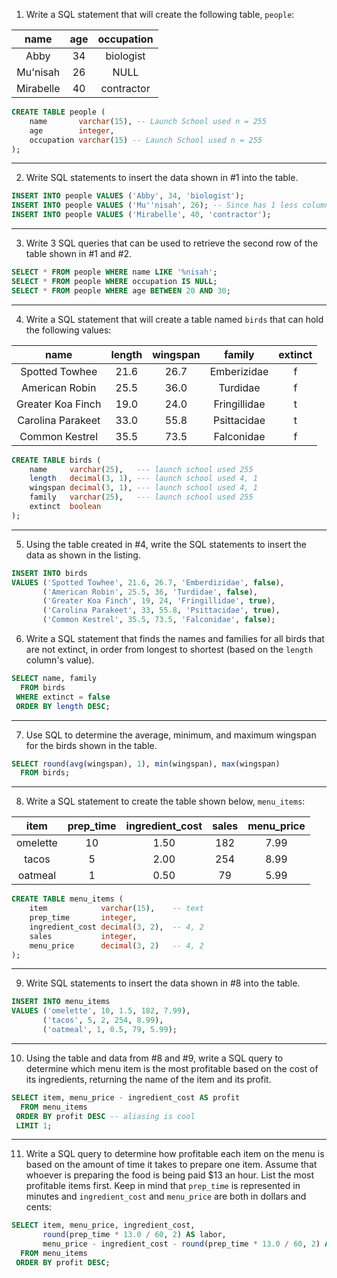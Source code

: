 1. Write a SQL statement that will create the following table, `people`:

| name | age | occupation |
| :---: | :---: | :---: |
| Abby | 34 | biologist |
| Mu'nisah | 26 | NULL |
| Mirabelle |	40 | contractor |

```sql
CREATE TABLE people (
    name       varchar(15), -- Launch School used n = 255
    age        integer,
    occupation varchar(15) -- Launch School used n = 255
);
```
---

2. Write SQL statements to insert the data shown in #1 into the table.

```sql
INSERT INTO people VALUES ('Abby', 34, 'biologist');
INSERT INTO people VALUES ('Mu''nisah', 26); -- Since has 1 less column, needs to be a different statement
INSERT INTO people VALUES ('Mirabelle', 40, 'contractor');
```
---

3. Write 3 SQL queries that can be used to retrieve the second row of the table shown in #1 and #2.

```sql
SELECT * FROM people WHERE name LIKE '%nisah';
SELECT * FROM people WHERE occupation IS NULL;
SELECT * FROM people WHERE age BETWEEN 20 AND 30;
```
---

4. Write a SQL statement that will create a table named `birds` that can hold the following values:

| name | length | wingspan | family | extinct |
|:---:|:---:|:---:|:---:|:---:|
| Spotted Towhee | 21.6 | 26.7 | Emberizidae | f |
| American Robin | 25.5 | 36.0 | Turdidae | f |
| Greater Koa Finch | 19.0 | 24.0 | Fringillidae | t |
| Carolina Parakeet | 33.0 | 55.8 | Psittacidae | t |
| Common Kestrel | 35.5 | 73.5 | Falconidae | f |

```sql
CREATE TABLE birds (
    name     varchar(25),   --- launch school used 255
    length   decimal(3, 1), --- launch school used 4, 1
    wingspan decimal(3, 1), --- launch school used 4, 1
    family   varchar(25),   --- launch school used 255
    extinct  boolean
);
```
---

5. Using the table created in #4, write the SQL statements to insert the data as shown in the listing.

```sql
INSERT INTO birds
VALUES ('Spotted Towhee', 21.6, 26.7, 'Emberdizidae', false),
       ('American Robin', 25.5, 36, 'Turdidae', false),
       ('Greater Koa Finch', 19, 24, 'Fringillidae', true),
       ('Carolina Parakeet', 33, 55.8, 'Psittacidae', true),
       ('Common Kestrel', 35.5, 73.5, 'Falconidae', false);
```

6. Write a SQL statement that finds the names and families for all birds that are not extinct, in order from longest to shortest (based on the `length` column's value).

```sql
SELECT name, family
  FROM birds
 WHERE extinct = false
 ORDER BY length DESC;
```
---

7. Use SQL to determine the average, minimum, and maximum wingspan for the birds shown in the table.

```sql
SELECT round(avg(wingspan), 1), min(wingspan), max(wingspan)
  FROM birds;
```
---

8. Write a SQL statement to create the table shown below, `menu_items`:

| item | prep_time | ingredient_cost | sales | menu_price |
|:---:|:---:|:---:|:---:|:---:|
| omelette | 10 | 1.50 | 182 | 7.99 |
| tacos | 5 | 2.00 | 254 | 8.99 |
| oatmeal | 1 | 0.50 | 79 | 5.99 |

```sql
CREATE TABLE menu_items (
    item            varchar(15),    -- text
    prep_time       integer,
    ingredient_cost decimal(3, 2),  -- 4, 2
    sales           integer,
    menu_price      decimal(3, 2)   -- 4, 2
);
```
---

9. Write SQL statements to insert the data shown in #8 into the table.

```sql
INSERT INTO menu_items
VALUES ('omelette', 10, 1.5, 182, 7.99),
       ('tacos', 5, 2, 254, 8.99),
       ('oatmeal', 1, 0.5, 79, 5.99);
```

---

10. Using the table and data from #8 and #9, write a SQL query to determine which menu item is the most profitable based on the cost of its ingredients, returning the name of the item and its profit.

```sql
SELECT item, menu_price - ingredient_cost AS profit
  FROM menu_items
 ORDER BY profit DESC -- aliasing is cool
 LIMIT 1;
```
---

11. Write a SQL query to determine how profitable each item on the menu is based on the amount of time it takes to prepare one item. Assume that whoever is preparing the food is being paid $13 an hour. List the most profitable items first. Keep in mind that `prep_time` is represented in minutes and `ingredient_cost` and `menu_price` are both in dollars and cents:

```sql
SELECT item, menu_price, ingredient_cost,
       round(prep_time * 13.0 / 60, 2) AS labor,
       menu_price - ingredient_cost - round(prep_time * 13.0 / 60, 2) AS profit
  FROM menu_items
 ORDER BY profit DESC;
```

